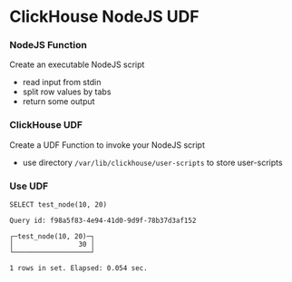 # ClickHouse NodeJS UDF

### NodeJS Function
Create an executable NodeJS script
- read input from stdin
- split row values by tabs
- return some output

### ClickHouse UDF
Create a UDF Function to invoke your NodeJS script 
- use directory `/var/lib/clickhouse/user-scripts` to store user-scripts

### Use UDF
```
SELECT test_node(10, 20)

Query id: f98a5f83-4e94-41d0-9d9f-78b37d3af152

┌─test_node(10, 20)─┐
│                30 │
└───────────────────┘

1 rows in set. Elapsed: 0.054 sec. 
```
